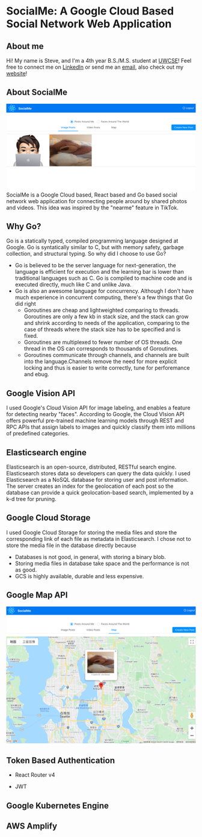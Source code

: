 # SocialMe: A Google Cloud Based Social Network Web Application
## About me
Hi! My name is Steve, and I'm a 4th year B.S./M.S. student at [UWCSE](https://www.cs.washington.edu)! Feel free to connect me on [LinkedIn](https://www.linkedin.com/in/steve-ma/) or send me an [email](mailto:%20bochenma@cs.washington.edu), also check out my [website](https://mastevb.github.io/steve_ma_uwcse.io/)!

## About SocialMe
![Photos](https://github.com/mastevb/SocialMe/blob/master/socialme-web/src/assets/images/Screen%20Shot%202020-08-02%20at%208.44.03%20PM.png)
SocialMe is a Google Cloud based, React based and Go based social network web application for connecting people around by shared photos and videos. This idea was inspired by the "nearme" feature in TikTok.

## Why Go?
Go is a statically typed, compiled programming language designed at Google. Go is syntatically similar to C, but with memory safety, garbage collection, and structural typing.
So why did I choose to use Go?
* Go is believed to be the server language for next-generation, the language is efficient for execution and the learning bar is lower than traditional languages such as C. Go is compiled to machine code and is executed directly, much like C and unlike Java.
* Go is also an awesome language for concurrency. Although I don't have much experience in concurrent computing, there's a few things that Go did right
    * Goroutines are cheap and lightweighted comparing to threads. Goroutines are only a few kb in stack size, and the stack can grow and shrink according to needs of the application, comparing to the case of threads where the stack size has to be specified and is fixed.
    * Goroutines are multiplexed to fewer number of OS threads. One thread in the OS can corresponds to thousands of Goroutines.
    * Goroutines communicate through channels, and channels are built into the language.Channels remove the need for more explicit locking and thus is easier to write correctly, tune for perforemance and ebug.

## Google Vision API
I used Google's Cloud Vision API for image labeling, and enables a feature for detecting nearby "faces". According to Google, the Cloud VIsion API offers powerful pre-trained machine learning models through REST and RPC APIs that assign labels to images and quickly classify them into millions of predefined categories.

## Elasticsearch engine
Elasticsearch is an open-source, distributed, RESTful search engine. Elasticsearch stores data so developers can query the data quickly.
I used Elasticsearch as a NoSQL database for storing user and post information. The server creates an index for the geolocation of each post so the database can provide a quick geolocation-based search, implemented by a k-d tree for pruning.

## Google Cloud Storage
I used Google Cloud Storage for storing the media files and store the corresponding link of each file as metadata in Elasticsearch.
I chose not to store the media file in the database directly because
* Databases is not good, in general, with storing a binary blob.
* Storing media files in database take space and the performance is not as good.
* GCS is highly available, durable and less expensive.

## Google Map API
![Photos](https://github.com/mastevb/SocialMe/blob/master/socialme-web/src/assets/images/Screen%20Shot%202020-08-02%20at%208.45.03%20PM.png)

## Token Based Authentication

* React Router v4

* JWT

##  Google Kubernetes Engine

## AWS Amplify
